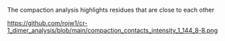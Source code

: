 The compaction analysis highlights residues that are close to each other

https://github.com/rojw1/cr-1_dimer_analysis/blob/main/compaction_contacts_intensity_1_144_8-8.png
